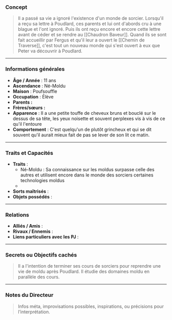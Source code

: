 ### Concept
> Il a passé sa vie a ignoré l'existence d'un monde de sorcier. Lorsqu'il a reçu sa lettre à Poudlard, ces parents et lui ont d'abords cru à une blague et l'ont ignoré. Puis ils ont reçu encore et encore cette lettre avant de céder et se rendre au [[Chaudron Baveur]]. Quand ils se sont fait accueillir par Fergus et qu'il leur a ouvert le [[Chemin de Traverse]], c'est tout un nouveau monde qui s'est ouvert à eux que Peter va découvrir à Poudlard.

---

### Informations générales
- **Âge / Année** : 11 ans
- **Ascendance** : Né-Moldu
- **Maison** : Poufsouffle
- **Occupation** : Élève
- **Parents :**
- **Frères/sœurs :**
- **Apparence** : Il a une petite touffe de cheveux bruns et bouclé sur le dessus de sa tête, les yeux noisette et souvent perplexes vis à vis de ce qu'il l'entoure
- **Comportement** : C'est quelqu'un de plutôt grincheux et qui se dit souvent qu'il aurait mieux fait de pas se lever de son lit ce matin. 


---

### Traits et Capacités
- **Traits** : 
	- Né-Moldu : Sa connaissance sur les moldus surpasse celle des autres et utilisent encore dans le monde des sorciers certaines technologies moldus
	- 
- **Sorts maîtrisés** : 
- **Objets possédés** : 

---

### Relations
- **Alliés / Amis** : 
- **Rivaux / Ennemis** : 
- **Liens particuliers avec les PJ** : 

---

### Secrets ou Objectifs cachés
> Il a l'intention de terminer ses cours de sorciers pour reprendre une vie de moldu après Poudlard. Il étudie des domaines moldu en parallèle des cours.

---

### Notes du Directeur
> Infos méta, improvisations possibles, inspirations, ou précisions pour l’interprétation.


